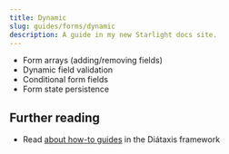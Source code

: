 ```yaml
---
title: Dynamic
slug: guides/forms/dynamic
description: A guide in my new Starlight docs site.
---
```


- Form arrays (adding/removing fields)
- Dynamic field validation
- Conditional form fields
- Form state persistence

## Further reading

- Read [about how-to guides](https://diataxis.fr/how-to-guides/) in the Diátaxis framework
